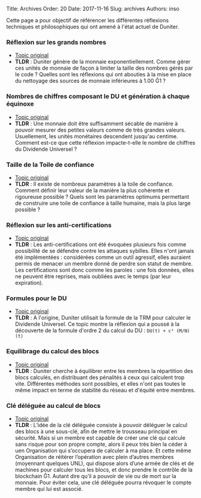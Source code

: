 Title: Archives
Order: 20
Date: 2017-11-16
Slug: archives
Authors: inso


Cette page a pour objectif de référencer les différentes réflexions techniques et philosophiques qui ont amené à l'état actuel de Duniter.

### Réflexion sur les grands nombres

 * [Topic original](https://forum.duniter.org/t/thought-about-big-numbers/691?u=inso)
 * **TLDR** :  Duniter génère de la monnaie exponentiellement. Comme gérer ces unités de monnaie de façon à limiter la taille des nombres gérés par le code ? Quelles sont les réflexions qui ont abouties à la mise en place du nettoyage des sources de monnaie inférieures à 1.00 Ğ1 ?

### Nombres de chiffres composant le DU et génération à chaque équinoxe

 * [Topic original](https://forum.duniter.org/t/nombre-de-chiffres-requis-pour-le-du/1498)
 * **TLDR** : Une monnaie doit être suffisamment sécable de manière à pouvoir mesurer des petites valeurs comme de très grandes valeurs. Usuellement, les unités monétaires descendent jusqu'au centime. Comment est-ce que cette réflexion impacte-t-elle le nombre de chiffres du Dividende Universel ?

### Taille de la Toile de confiance 

 * [Topic original](https://forum.duniter.org/t/etude-de-la-wot/977)
 * **TLDR** : Il existe de nombreux paramètres à la toile de confiance. Comment définir leur valeur de la manière la plus cohérente et rigoureuse possible ? Quels sont les paramètres optimums permettant de construire une toile de confiance à taille humaine, mais la plus large possible ?

### Réflexion sur les anti-certifications

 * [Topic original](https://forum.duniter.org/t/some-suggestion-for-finetuning-the-certification-parameters/644)
 * **TLDR** : Les anti-certifications ont été évoquées plusieurs fois comme possibilité de se défendre contre les attaques sybilles. Elles n'ont jamais été implémentées : considérées comme un outil agressif, elles auraient permis de menacer un membre donné de perdre son statut de membre. Les certifications sont donc comme les paroles : une fois données, elles ne peuvent être reprises, mais oubliées avec le temps (par leur expiration).

### Formules pour le DU

 * [Topic original](https://forum.duniter.org/t/formule-alternative-pour-le-du/762/95)
 * **TLDR** : A l'origine, Duniter utilisait la formule de la TRM pour calculer le Dividende Universel. Ce topic montre la réflexion qui a poussé à la découverte de la formule d'ordre 2 du calcul du DU : `DU(t) + c² (M/N)(t)`

### Equilibrage du calcul des blocs

 * [Topic original](https://forum.duniter.org/t/block-issuance-distribution/1312)
 * **TLDR** : Duniter cherche à équilibrer entre les membres la répartition des blocs calculés, en distribuant des pénalités à ceux qui calculent trop vite. Différentes méthodes sont possibles, et elles n'ont pas toutes le même impact en terme de stabilité du réseau et d'équité entre membres.

### Clé déléguée au calcul de blocs
 * [Topic original](https://forum.duniter.org/t/idee-cle-deleguee-au-calcul-de-blocs/2698)
 * **TLDR** : L’idée de la clé déléguée consiste à pouvoir déléguer le calcul des blocs à une sous-clé, afin de mettre le trousseau principal en sécurité. Mais si un membre est capable de créer une clé qui calcule sans risque pour son propre compte, alors il peux très bien la céder à uen Organisation qui s’occupera de calculer à ma place. Et cette même Organisation de réitérer l’opération avec plein d’autres membres (moyennant quelques UNL), qui dispose alors d’une armée de clés et de machines pour calculer tous les blocs, et donc prendre le contrôle de la blockchain Ğ1. Autant dire qu’il a pouvoir de vie ou de mort sur la monnaie. Pour éviter cela, une clé déléguée pourra révoquer le compte membre qui lui est associé.
